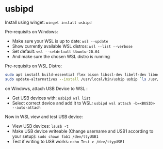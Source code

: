 # usbipd

Install using winget: ```winget install usbipd```

Pre-requisits on Windows:

- Make sure your WSL is up to date: ```wsl --update```
- Show currently available WSL distros: ```wsl --list --verbose```
- Set default: ```wsl --setdefault Ubuntu-20.04```
- And make sure the chosen WSL distro is running

Pre-requisits on WSL Distro:

``` sh
sudo apt install build-essential flex bison libssl-dev libelf-dev libncurses-dev autoconf libudev-dev libtool linux-tools-virtual hwdata
sudo update-alternatives --install /usr/local/bin/usbip usbip `ls /usr/lib/linux-tools/*/usbip | tail -n1` 20
```

on Windows, attach USB Device to WSL :

- Get USB devices with: ```usbipd wsl list```
- Select correct device and add it to WSL: ```usbipd wsl attach -b=<BUSID> --auto-attach```

Now in WSL view and test USB device:

- View USB devices: ```lsusb -t```
- Make USB device writeable (Change username and USB1 according to your setup): ```sudo chown fab1 /dev/ttyUSB1```
- Test if writing to USB works: ```echo Test > /dev/ttypUSB1```
